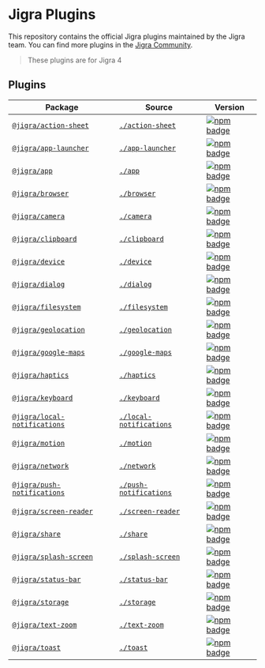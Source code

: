 # Jigra Plugins

This repository contains the official Jigra plugins maintained by the Jigra team. You can find more plugins in the [Jigra Community](https://github.com/jigra-community/).

> These plugins are for Jigra 4

## Plugins

| Package | Source | Version |
| --- | --- | --- |
| [`@jigra/action-sheet`](https://jigrajs.web.app/docs/v3/apis/action-sheet) | [`./action-sheet`](./action-sheet) | [![npm badge](https://img.shields.io/npm/v/@jigra/action-sheet?style=flat-square)](https://www.npmjs.com/package/@jigra/action-sheet)
| [`@jigra/app-launcher`](https://jigrajs.web.app/docs/v3/apis/app-launcher) | [`./app-launcher`](./app-launcher) | [![npm badge](https://img.shields.io/npm/v/@jigra/app-launcher?style=flat-square)](https://www.npmjs.com/package/@jigra/app-launcher)
| [`@jigra/app`](https://jigrajs.web.app/docs/v3/apis/app) | [`./app`](./app) | [![npm badge](https://img.shields.io/npm/v/@jigra/app?style=flat-square)](https://www.npmjs.com/package/@jigra/app)
| [`@jigra/browser`](https://jigrajs.web.app/docs/v3/apis/browser) | [`./browser`](./browser) | [![npm badge](https://img.shields.io/npm/v/@jigra/browser?style=flat-square)](https://www.npmjs.com/package/@jigra/browser)
| [`@jigra/camera`](https://jigrajs.web.app/docs/v3/apis/camera) | [`./camera`](./camera) | [![npm badge](https://img.shields.io/npm/v/@jigra/camera?style=flat-square)](https://www.npmjs.com/package/@jigra/camera)
| [`@jigra/clipboard`](https://jigrajs.web.app/docs/v3/apis/clipboard) | [`./clipboard`](./clipboard) | [![npm badge](https://img.shields.io/npm/v/@jigra/clipboard?style=flat-square)](https://www.npmjs.com/package/@jigra/clipboard)
| [`@jigra/device`](https://jigrajs.web.app/docs/v3/apis/device) | [`./device`](./device) | [![npm badge](https://img.shields.io/npm/v/@jigra/device?style=flat-square)](https://www.npmjs.com/package/@jigra/device)
| [`@jigra/dialog`](https://jigrajs.web.app/docs/v3/apis/dialog) | [`./dialog`](./dialog) | [![npm badge](https://img.shields.io/npm/v/@jigra/dialog?style=flat-square)](https://www.npmjs.com/package/@jigra/dialog)
| [`@jigra/filesystem`](https://jigrajs.web.app/docs/v3/apis/filesystem) | [`./filesystem`](./filesystem) | [![npm badge](https://img.shields.io/npm/v/@jigra/filesystem?style=flat-square)](https://www.npmjs.com/package/@jigra/filesystem)
| [`@jigra/geolocation`](https://jigrajs.web.app/docs/v3/apis/geolocation) | [`./geolocation`](./geolocation) | [![npm badge](https://img.shields.io/npm/v/@jigra/geolocation?style=flat-square)](https://www.npmjs.com/package/@jigra/geolocation)
| [`@jigra/google-maps`](https://jigrajs.web.app/docs/v3/apis/google-maps) | [`./google-maps`](./google-maps) | [![npm badge](https://img.shields.io/npm/v/@jigra/google-maps?style=flat-square)](https://www.npmjs.com/package/@jigra/google-maps)
| [`@jigra/haptics`](https://jigrajs.web.app/docs/v3/apis/haptics) | [`./haptics`](./haptics) | [![npm badge](https://img.shields.io/npm/v/@jigra/haptics?style=flat-square)](https://www.npmjs.com/package/@jigra/haptics)
| [`@jigra/keyboard`](https://jigrajs.web.app/docs/v3/apis/keyboard) | [`./keyboard`](./keyboard) | [![npm badge](https://img.shields.io/npm/v/@jigra/keyboard?style=flat-square)](https://www.npmjs.com/package/@jigra/keyboard)
| [`@jigra/local-notifications`](https://jigrajs.web.app/docs/v3/apis/local-notifications) | [`./local-notifications`](./local-notifications) | [![npm badge](https://img.shields.io/npm/v/@jigra/local-notifications?style=flat-square)](https://www.npmjs.com/package/@jigra/local-notifications)
| [`@jigra/motion`](https://jigrajs.web.app/docs/v3/apis/motion) | [`./motion`](./motion) | [![npm badge](https://img.shields.io/npm/v/@jigra/motion?style=flat-square)](https://www.npmjs.com/package/@jigra/motion)
| [`@jigra/network`](https://jigrajs.web.app/docs/v3/apis/network) | [`./network`](./network) | [![npm badge](https://img.shields.io/npm/v/@jigra/network?style=flat-square)](https://www.npmjs.com/package/@jigra/network)
| [`@jigra/push-notifications`](https://jigrajs.web.app/docs/v3/apis/push-notifications) | [`./push-notifications`](./push-notifications) | [![npm badge](https://img.shields.io/npm/v/@jigra/push-notifications?style=flat-square)](https://www.npmjs.com/package/@jigra/push-notifications)
| [`@jigra/screen-reader`](https://jigrajs.web.app/docs/v3/apis/screen-reader) | [`./screen-reader`](./screen-reader) | [![npm badge](https://img.shields.io/npm/v/@jigra/screen-reader?style=flat-square)](https://www.npmjs.com/package/@jigra/screen-reader)
| [`@jigra/share`](https://jigrajs.web.app/docs/v3/apis/share) | [`./share`](./share) | [![npm badge](https://img.shields.io/npm/v/@jigra/share?style=flat-square)](https://www.npmjs.com/package/@jigra/share)
| [`@jigra/splash-screen`](https://jigrajs.web.app/docs/v3/apis/splash-screen) | [`./splash-screen`](./splash-screen) | [![npm badge](https://img.shields.io/npm/v/@jigra/splash-screen?style=flat-square)](https://www.npmjs.com/package/@jigra/splash-screen)
| [`@jigra/status-bar`](https://jigrajs.web.app/docs/v3/apis/status-bar) | [`./status-bar`](./status-bar) | [![npm badge](https://img.shields.io/npm/v/@jigra/status-bar?style=flat-square)](https://www.npmjs.com/package/@jigra/status-bar)
| [`@jigra/storage`](https://jigrajs.web.app/docs/v3/apis/storage) | [`./storage`](./storage) | [![npm badge](https://img.shields.io/npm/v/@jigra/storage?style=flat-square)](https://www.npmjs.com/package/@jigra/storage)
| [`@jigra/text-zoom`](https://jigrajs.web.app/docs/v3/apis/text-zoom) | [`./text-zoom`](./text-zoom) | [![npm badge](https://img.shields.io/npm/v/@jigra/text-zoom?style=flat-square)](https://www.npmjs.com/package/@jigra/text-zoom)
| [`@jigra/toast`](https://jigrajs.web.app/docs/v3/apis/toast) | [`./toast`](./toast) | [![npm badge](https://img.shields.io/npm/v/@jigra/toast?style=flat-square)](https://www.npmjs.com/package/@jigra/toast)
